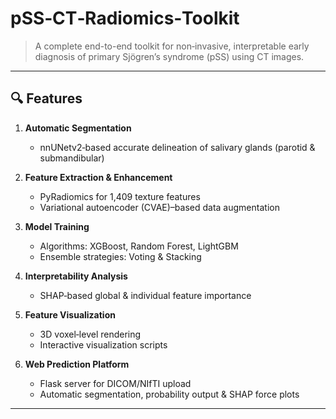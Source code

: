 # pSS‑CT‑Radiomics‑Toolkit

> A complete end-to-end toolkit for non‑invasive, interpretable early diagnosis of primary Sjögren’s syndrome (pSS) using CT images.

---

## 🔍 Features

1. **Automatic Segmentation**  
   - nnUNetv2‑based accurate delineation of salivary glands (parotid & submandibular)

2. **Feature Extraction & Enhancement**  
   - PyRadiomics for 1,409 texture features  
   - Variational autoencoder (CVAE)–based data augmentation

3. **Model Training**  
   - Algorithms: XGBoost, Random Forest, LightGBM  
   - Ensemble strategies: Voting & Stacking  

4. **Interpretability Analysis**  
   - SHAP‑based global & individual feature importance  

5. **Feature Visualization**  
   - 3D voxel‑level rendering  
   - Interactive visualization scripts

6. **Web Prediction Platform**  
   - Flask server for DICOM/NIfTI upload  
   - Automatic segmentation, probability output & SHAP force plots  

---
